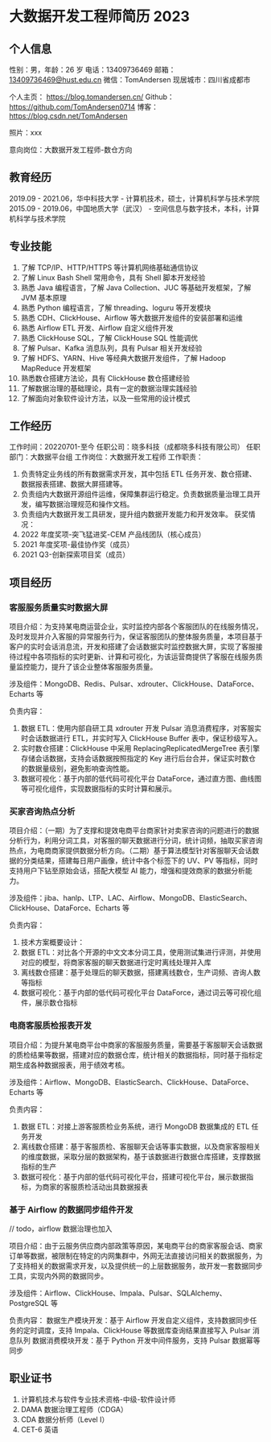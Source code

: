 # 大数据开发工程师简历 2023


## 个人信息

性别：男，年龄：26 岁
电话：13409736469
邮箱： 13409736469@hust.edu.cn
微信：TomAndersen
现居城市：四川省成都市


个人主页： https://blog.tomandersen.cn/
Github： https://github.com/TomAndersen0714
博客： https://blog.csdn.net/TomAndersen

照片：xxx

意向岗位：大数据开发工程师-数仓方向

## 教育经历

2019.09 - 2021.06，华中科技大学 - 计算机技术，硕士，计算机科学与技术学院
2015.09 - 2019.06，中国地质大学（武汉） - 空间信息与数字技术，本科，计算机科学与技术学院

## 专业技能

1. 了解 TCP/IP、HTTP/HTTPS 等计算机网络基础通信协议
2. 了解 Linux Bash Shell 常用命令，具有 Shell 脚本开发经验
3. 熟悉 Java 编程语言，了解 Java Collection、JUC 等基础开发框架，了解 JVM 基本原理
4. 熟悉 Python 编程语言，了解 threading、loguru 等开发模块
5. 熟悉 CDH、ClickHouse、Airflow 等大数据开发组件的安装部署和运维
6. 熟悉 Airflow ETL 开发、Airflow 自定义组件开发
7. 熟悉 ClickHouse SQL，了解 ClickHouse SQL 性能调优
8. 了解 Pulsar、Kafka 消息队列，具有 Pulsar 相关开发经验
9. 了解 HDFS、YARN、Hive 等经典大数据开发组件，了解 Hadoop MapReduce 开发框架
10. 熟悉数仓搭建方法论，具有 ClickHouse 数仓搭建经验
11. 了解数据治理的基础理论，具有一定的数据治理实践经验
12. 了解面向对象软件设计方法，以及一些常用的设计模式

## 工作经历

工作时间：20220701-至今
任职公司：晓多科技（成都晓多科技有限公司）
任职部门：大数据平台组
工作岗位：大数据开发工程师
工作职责：
1. 负责特定业务线的所有数据需求开发，其中包括 ETL 任务开发、数仓搭建、数据报表搭建、数据大屏搭建等。
2. 负责组内大数据开源组件运维，保障集群运行稳定。负责数据质量治理工具开发，编写数据治理规范和操作文档。
3. 负责组内大数据开发工具研发，提升组内数据开发能力和开发效率。
获奖情况：
1. 2022 年度奖项-突飞猛进奖-CEM 产品线团队（核心成员）
2. 2021 年度奖项-最佳协作奖（成员）
3. 2021 Q3-创新探索项目奖（成员）

## 项目经历

### 客服服务质量实时数据大屏

项目介绍：为支持某电商运营企业，实时监控内部各个客服团队的在线服务情况，及时发现并介入客服的异常服务行为，保证客服团队的整体服务质量，本项目基于客户的实时会话消息流，开发和搭建了会话数据实时监控数据大屏，实现了客服接待过程中各项指标的实时更新、计算和可视化，为该运营商提供了客服在线服务质量监控能力，提升了该企业整体客服服务质量。

涉及组件：MongoDB、Redis、Pulsar、xdrouter、ClickHouse、DataForce、Echarts 等

负责内容：
1. 数据 ETL：使用内部自研工具 xdrouter 开发 Pulsar 消息消费程序，对客服实时会话数据进行 ETL，并实时写入 ClickHouse Buffer 表中，保证秒级写入。
2. 实时数仓搭建：ClickHouse 中采用 ReplacingReplicatedMergeTree 表引擎存储会话数据，支持会话数据按照指定的 Key 进行后台合并，保证实时数仓的数据量级别，避免影响查询性能。
3. 数据可视化：基于内部的低代码可视化平台 DataForce，通过直方图、曲线图等可视化组件，实现数据指标的实时计算和展示。

### 买家咨询热点分析

项目介绍：（一期）为了支撑和提效电商平台商家针对卖家咨询的问题进行的数据分析行为，利用分词工具，对客服的聊天数据进行分词，统计词频，抽取买家咨询热点，为电商商家提供数据分析方向。（二期）基于算法模型针对客服聊天会话数据的分类结果，搭建每日用户画像，统计中各个标签下的 UV、PV 等指标，同时支持用户下钻至原始会话，搭配大模型 AI 能力，增强和提效商家的数据分析能力。

涉及组件：jiba、hanlp、LTP、LAC、Airflow、MongoDB、ElasticSearch、ClickHouse、DataForce、Echarts 等

负责内容：
1. 技术方案概要设计：
2. 数据 ETL：对比各个开源的中文文本分词工具，使用测试集进行评测，并使用对应的模型，将商家客服的聊天数据进行定时离线处理并入库
3. 离线数仓搭建：基于处理后的聊天数据，搭建离线数仓，生产词频、咨询人数等指标
4. 数据可视化：基于内部的低代码可视化平台 DataForce，通过词云等可视化组件，展示数仓指标


### 电商客服质检报表开发

项目介绍：为提升某电商平台中商家的客服服务质量，需要基于客服聊天会话数据的质检结果等数据，搭建对应的数据仓库，统计相关的数据指标，同时基于指标定期生成各种数据报表，用于绩效考核。

涉及组件：Airflow、MongoDB、ElasticSearch、ClickHouse、DataForce、Echarts 等

负责内容：
1. 数据 ETL：对接上游客服质检业务系统，进行 MongoDB 数据集成的 ETL 任务开发
2. 离线数仓搭建：基于客服质检、客服聊天会话等事实数据，以及商家客服相关的维度数据，采取分层的数据架构，基于该数据进行数据仓库搭建，支撑数据指标的生产
3. 数据可视化：基于内部的低代码可视化平台，搭建可视化平台，展示数据指标，为商家的客服质检活动出具数据报表

### 基于 Airflow 的数据同步组件开发

// todo，airflow 数据治理也加入

项目介绍：由于云服务供应商内部政策等原因，某电商平台的商家客服会话、商家订单等数据，被限制在特定的内网集群中，外网无法直接访问相关的数据服务，为了支持相关的数据需求开发，以及提供统一的上层数据服务，故开发一套数据同步工具，实现内外网的数据同步。

涉及组件：Airflow、ClickHouse、Impala、Pulsar、SQLAlchemy、PostgreSQL 等  

负责内容：
数据生产模块开发：基于 Airflow 开发自定义组件，支持数据同步任务的定时调度，支持 Impala、ClickHouse 等数据库查询结果直接写入 Pulsar 消息队列
数据消费模块开发：基于 Python 开发中间件服务，支持 Pulsar 数据幂等同步

## 职业证书

1. 计算机技术与软件专业技术资格-中级-软件设计师
2. DAMA 数据治理工程师（CDGA）
3. CDA 数据分析师（Level I）
4. CET-6 英语